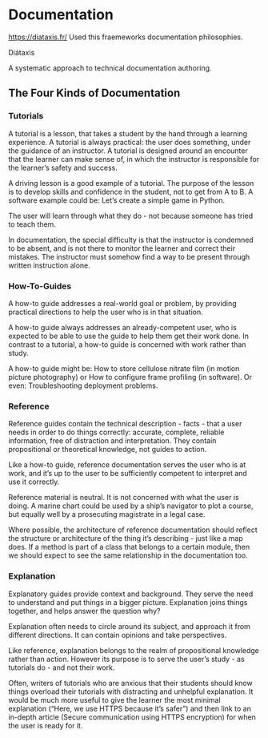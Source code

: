 # Documentation

https://diataxis.fr/
Used this fraemeworks documentation philosophies.

Diátaxis

A systematic approach to technical documentation authoring.

## The Four Kinds of Documentation

### Tutorials

A tutorial is a lesson, that takes a student by the hand through a learning experience. A tutorial is always practical: the user does something, under the guidance of an instructor. A tutorial is designed around an encounter that the learner can make sense of, in which the instructor is responsible for the learner’s safety and success.

A driving lesson is a good example of a tutorial. The purpose of the lesson is to develop skills and confidence in the student, not to get from A to B. A software example could be: Let’s create a simple game in Python.

The user will learn through what they do - not because someone has tried to teach them.

In documentation, the special difficulty is that the instructor is condemned to be absent, and is not there to monitor the learner and correct their mistakes. The instructor must somehow find a way to be present through written instruction alone.

### How-To-Guides

A how-to guide addresses a real-world goal or problem, by providing practical directions to help the user who is in that situation.

A how-to guide always addresses an already-competent user, who is expected to be able to use the guide to help them get their work done. In contrast to a tutorial, a how-to guide is concerned with work rather than study.

A how-to guide might be: How to store cellulose nitrate film (in motion picture photography) or How to configure frame profiling (in software). Or even: Troubleshooting deployment problems.

### Reference

Reference guides contain the technical description - facts - that a user needs in order to do things correctly: accurate, complete, reliable information, free of distraction and interpretation. They contain propositional or theoretical knowledge, not guides to action.

Like a how-to guide, reference documentation serves the user who is at work, and it’s up to the user to be sufficiently competent to interpret and use it correctly.

Reference material is neutral. It is not concerned with what the user is doing. A marine chart could be used by a ship’s navigator to plot a course, but equally well by a prosecuting magistrate in a legal case.

Where possible, the architecture of reference documentation should reflect the structure or architecture of the thing it’s describing - just like a map does. If a method is part of a class that belongs to a certain module, then we should expect to see the same relationship in the documentation too.

### Explanation

Explanatory guides provide context and background. They serve the need to understand and put things in a bigger picture. Explanation joins things together, and helps answer the question why?

Explanation often needs to circle around its subject, and approach it from different directions. It can contain opinions and take perspectives.

Like reference, explanation belongs to the realm of propositional knowledge rather than action. However its purpose is to serve the user’s study - as tutorials do - and not their work.

Often, writers of tutorials who are anxious that their students should know things overload their tutorials with distracting and unhelpful explanation. It would be much more useful to give the learner the most minimal explanation (“Here, we use HTTPS because it’s safer”) and then link to an in-depth article (Secure communication using HTTPS encryption) for when the user is ready for it.

